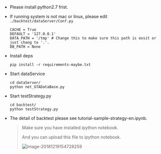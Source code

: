 - Please install python2.7 frist.

- If running system is not mac or linux, please edit ```./backtest/dataServer/Conf.py```

  ```
  CACHE = True
  DEFAULT = '127.0.0.1'
  DATA_PATH = '/tmp' # Change this to make sure this path is exsit or just chang to '.'.
  DB_PATH = None
  ```

- Install deps

  ```
  pip install -r requirements-maybe.txt
  ```

- Start dataService

  ```
  cd dataServer/
  python net_GTADataBase.py 
  ```

- Start testStrategy.py

  ```
  cd backtest/
  python testStrategy.py
  ```

- The detail of backtest please see tutorial-sample-strategy-en.ipynb.

  > Make sure you have installed ipython notebook.
  >
  > And you can upload this file to ipython notebook.
  >
  >
  >
  > ![image-20181219154728259](https://ws4.sinaimg.cn/large/006tNbRwly1fyc3q1jzcnj31y209mab4.jpg)
